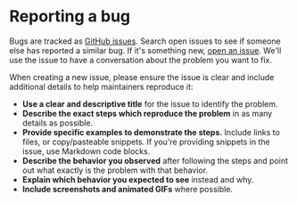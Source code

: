 # Reporting a bug

Bugs are tracked as [GitHub issues]. Search open issues to see if someone else has reported a similar bug. If it's something new, [open an issue]. We'll use the issue to have a conversation about the problem you want to fix.

When creating a new issue, please ensure the issue is clear and include additional details to help maintainers reproduce it:

* **Use a clear and descriptive title** for the issue to identify the problem.
* **Describe the exact steps which reproduce the problem** in as many details as possible.
* **Provide specific examples to demonstrate the steps.** Include links to files, or copy/pasteable snippets. If you're providing snippets in the issue, use Markdown code blocks.
* **Describe the behavior you observed** after following the steps and point out what exactly is the problem with that behavior.
* **Explain which behavior you expected to see** instead and why.
* **Include screenshots and animated GIFs** where possible.

[GitHub issues]: https://github.com/makerdiary/nrf9151-connectkit/issues
[open an issue]: https://github.com/makerdiary/nrf9151-connectkit/issues/new
